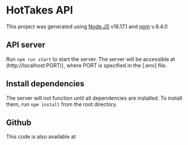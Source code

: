 # HotTakes API

This project was generated using [Node.JS](https://nodejs.org/en/) v16.17.1
 and [npm](https://www.npmjs.com/) v.9.4.0

## API server

Run `npm run start` to start the server. The server will be accessible at (http://localhost:PORT/), where PORT is specified in the [.env] file.

## Install dependencies

The server will not function until all dependencies are installed. To install them, run `npm install` from the root directory.

## Github

This code is also available at